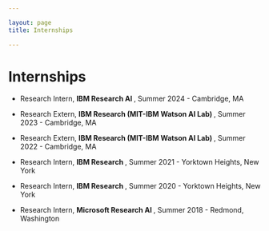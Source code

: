 ```yaml
---

layout: page
title: Internships

---
```

# Internships

* Research Intern, <b> IBM Research AI </b>, Summer 2024 - Cambridge, MA

* Research Extern, <b> IBM Research (MIT-IBM Watson AI Lab) </b>, Summer 2023 - Cambridge, MA

* Research Extern, <b> IBM Research (MIT-IBM Watson AI Lab) </b>, Summer 2022 - Cambridge, MA

* Research Intern, <b> IBM Research </b>, Summer 2021 - Yorktown Heights, New York

* Research Intern, <b> IBM Research </b>, Summer 2020 - Yorktown Heights, New York

* Research Intern, <b>Microsoft Research AI </b>, Summer 2018 - Redmond, Washington
